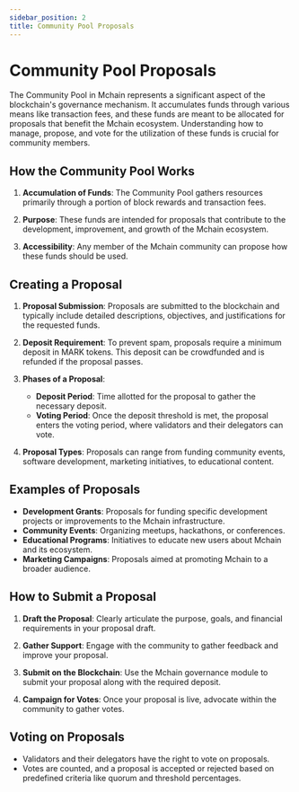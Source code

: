 ```yaml
---
sidebar_position: 2
title: Community Pool Proposals
---
```


# Community Pool Proposals

The Community Pool in Mchain represents a significant aspect of the blockchain's governance mechanism. It accumulates funds through various means like transaction fees, and these funds are meant to be allocated for proposals that benefit the Mchain ecosystem. Understanding how to manage, propose, and vote for the utilization of these funds is crucial for community members.

## How the Community Pool Works

1. **Accumulation of Funds**: The Community Pool gathers resources primarily through a portion of block rewards and transaction fees. 

2. **Purpose**: These funds are intended for proposals that contribute to the development, improvement, and growth of the Mchain ecosystem.

3. **Accessibility**: Any member of the Mchain community can propose how these funds should be used.

## Creating a Proposal

1. **Proposal Submission**: Proposals are submitted to the blockchain and typically include detailed descriptions, objectives, and justifications for the requested funds.

2. **Deposit Requirement**: To prevent spam, proposals require a minimum deposit in MARK tokens. This deposit can be crowdfunded and is refunded if the proposal passes.

3. **Phases of a Proposal**:
   - **Deposit Period**: Time allotted for the proposal to gather the necessary deposit.
   - **Voting Period**: Once the deposit threshold is met, the proposal enters the voting period, where validators and their delegators can vote.

4. **Proposal Types**: Proposals can range from funding community events, software development, marketing initiatives, to educational content.

## Examples of Proposals

- **Development Grants**: Proposals for funding specific development projects or improvements to the Mchain infrastructure.
- **Community Events**: Organizing meetups, hackathons, or conferences.
- **Educational Programs**: Initiatives to educate new users about Mchain and its ecosystem.
- **Marketing Campaigns**: Proposals aimed at promoting Mchain to a broader audience.

## How to Submit a Proposal

1. **Draft the Proposal**: Clearly articulate the purpose, goals, and financial requirements in your proposal draft.

2. **Gather Support**: Engage with the community to gather feedback and improve your proposal.

3. **Submit on the Blockchain**: Use the Mchain governance module to submit your proposal along with the required deposit.

4. **Campaign for Votes**: Once your proposal is live, advocate within the community to gather votes.

## Voting on Proposals

- Validators and their delegators have the right to vote on proposals.
- Votes are counted, and a proposal is accepted or rejected based on predefined criteria like quorum and threshold percentages.

